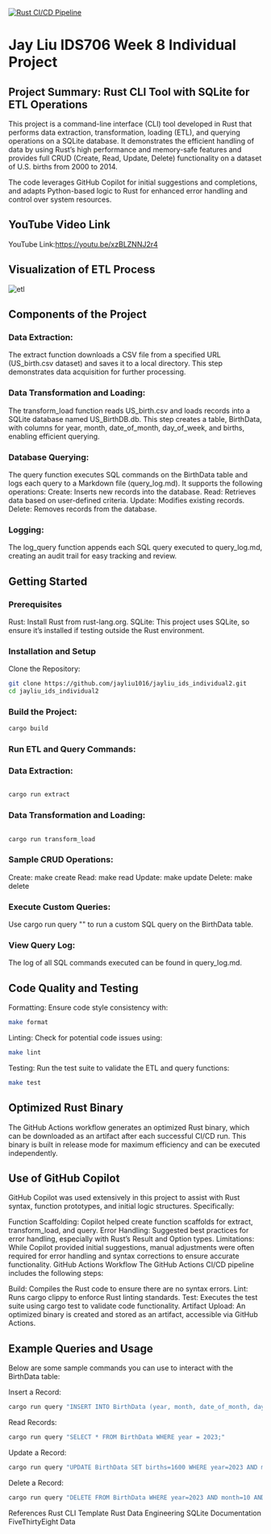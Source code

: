 [![Rust CI/CD Pipeline](https://github.com/nogibjj/jayliu_ids_individual2/actions/workflows/ci.yml/badge.svg)](https://github.com/nogibjj/jayliu_ids_individual2/actions/workflows/ci.yml)
# Jay Liu IDS706 Week 8 Individual Project
## Project Summary: Rust CLI Tool with SQLite for ETL Operations
This project is a command-line interface (CLI) tool developed in Rust that performs data extraction, transformation, loading (ETL), and querying operations on a SQLite database. It demonstrates the efficient handling of data by using Rust’s high performance and memory-safe features and provides full CRUD (Create, Read, Update, Delete) functionality on a dataset of U.S. births from 2000 to 2014.

The code leverages GitHub Copilot for initial suggestions and completions, and adapts Python-based logic to Rust for enhanced error handling and control over system resources.

## YouTube Video Link
YouTube Link:https://youtu.be/xzBLZNNJ2r4
## Visualization of ETL Process
![etl](https://github.com/user-attachments/assets/8414b033-bc57-47e7-8586-e263a9010eff)

## Components of the Project
### Data Extraction:

The extract function downloads a CSV file from a specified URL (US_birth.csv dataset) and saves it to a local directory. This step demonstrates data acquisition for further processing.
### Data Transformation and Loading:

The transform_load function reads US_birth.csv and loads records into a SQLite database named US_BirthDB.db. This step creates a table, BirthData, with columns for year, month, date_of_month, day_of_week, and births, enabling efficient querying.
### Database Querying:

The query function executes SQL commands on the BirthData table and logs each query to a Markdown file (query_log.md). It supports the following operations:
Create: Inserts new records into the database.
Read: Retrieves data based on user-defined criteria.
Update: Modifies existing records.
Delete: Removes records from the database.
### Logging:

The log_query function appends each SQL query executed to query_log.md, creating an audit trail for easy tracking and review.
## Getting Started
### Prerequisites
Rust: Install Rust from rust-lang.org.
SQLite: This project uses SQLite, so ensure it’s installed if testing outside the Rust environment.
### Installation and Setup
Clone the Repository:

```bash
git clone https://github.com/jayliu1016/jayliu_ids_individual2.git
cd jayliu_ids_individual2
```
### Build the Project:

```bash
cargo build
```
### Run ETL and Query Commands:

### Data Extraction:
```bash

cargo run extract
```
### Data Transformation and Loading:
```bash

cargo run transform_load
```
### Sample CRUD Operations:
Create: make create
Read: make read
Update: make update
Delete: make delete
### Execute Custom Queries:

Use cargo run query "<YOUR SQL QUERY>" to run a custom SQL query on the BirthData table.
### View Query Log:

The log of all SQL commands executed can be found in query_log.md.
## Code Quality and Testing
Formatting: Ensure code style consistency with:

```bash
make format
```
Linting: Check for potential code issues using:

```bash
make lint
```
Testing: Run the test suite to validate the ETL and query functions:

```bash
make test
```
## Optimized Rust Binary
The GitHub Actions workflow generates an optimized Rust binary, which can be downloaded as an artifact after each successful CI/CD run. This binary is built in release mode for maximum efficiency and can be executed independently.

## Use of GitHub Copilot
GitHub Copilot was used extensively in this project to assist with Rust syntax, function prototypes, and initial logic structures. Specifically:

Function Scaffolding: Copilot helped create function scaffolds for extract, transform_load, and query.
Error Handling: Suggested best practices for error handling, especially with Rust’s Result and Option types.
Limitations: While Copilot provided initial suggestions, manual adjustments were often required for error handling and syntax corrections to ensure accurate functionality.
GitHub Actions Workflow
The GitHub Actions CI/CD pipeline includes the following steps:

Build: Compiles the Rust code to ensure there are no syntax errors.
Lint: Runs cargo clippy to enforce Rust linting standards.
Test: Executes the test suite using cargo test to validate code functionality.
Artifact Upload: An optimized binary is created and stored as an artifact, accessible via GitHub Actions.
## Example Queries and Usage
Below are some sample commands you can use to interact with the BirthData table:

Insert a Record:

```bash
cargo run query "INSERT INTO BirthData (year, month, date_of_month, day_of_week, births) VALUES (2023, 10, 31, 2, 1500);"
```
Read Records:

```bash
cargo run query "SELECT * FROM BirthData WHERE year = 2023;"
```
Update a Record:

```bash
cargo run query "UPDATE BirthData SET births=1600 WHERE year=2023 AND month=10 AND date_of_month=31;"
```
Delete a Record:

```bash
cargo run query "DELETE FROM BirthData WHERE year=2023 AND month=10 AND date_of_month=31;"
```
References
Rust CLI Template
Rust Data Engineering
SQLite Documentation
FiveThirtyEight Data
